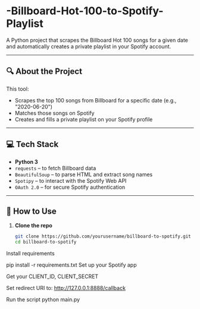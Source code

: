 # -Billboard-Hot-100-to-Spotify-Playlist

A Python project that scrapes the Billboard Hot 100 songs for a given date and automatically creates a private playlist in your Spotify account.

---

## 🔍 About the Project

This tool:
- Scrapes the top 100 songs from Billboard for a specific date (e.g., "2020-06-20")
- Matches those songs on Spotify
- Creates and fills a private playlist on your Spotify profile

---

## 💻 Tech Stack

- **Python 3**
- `requests` – to fetch Billboard data  
- `BeautifulSoup` – to parse HTML and extract song names  
- `Spotipy` – to interact with the Spotify Web API  
- `OAuth 2.0` – for secure Spotify authentication

---

## 🚀 How to Use

1. **Clone the repo**
   ```bash
   git clone https://github.com/yourusername/billboard-to-spotify.git
   cd billboard-to-spotify
Install requirements

pip install -r requirements.txt
Set up your Spotify app

Get your CLIENT_ID, CLIENT_SECRET

Set redirect URI to: http://127.0.0.1:8888/callback

Run the script
python main.py

